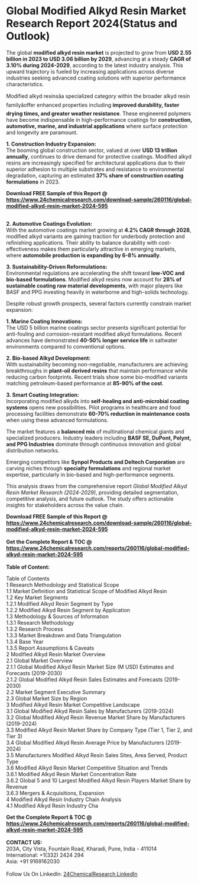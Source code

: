 <h1>Global Modified Alkyd Resin Market Research Report 2024(Status and Outlook)</h1><p>The global <strong>modified alkyd resin market</strong> is projected to grow from <strong>USD 2.55 billion in 2023 to USD 3.06 billion by 2029</strong>, advancing at a steady <strong>CAGR of 3.10% during 2024-2029</strong>, according to the latest industry analysis. This upward trajectory is fueled by increasing applications across diverse industries seeking advanced coating solutions with superior performance characteristics.</p><p>Modified alkyd resinsâa specialized category within the broader alkyd resin familyâoffer enhanced properties including <strong>improved durability, faster drying times, and greater weather resistance</strong>. These engineered polymers have become indispensable in high-performance coatings for <strong>construction, automotive, marine, and industrial applications</strong> where surface protection and longevity are paramount.</p><p><strong>1. Construction Industry Expansion:</strong><br>
The booming global construction sector, valued at over <strong>USD 13 trillion annually</strong>, continues to drive demand for protective coatings. Modified alkyd resins are increasingly specified for architectural applications due to their superior adhesion to multiple substrates and resistance to environmental degradation, capturing an estimated <strong>37% share of construction coating formulations</strong> in 2023.</p><div><b>Download FREE Sample of this Report @ 
            <a href="https://www.24chemicalresearch.com/download-sample/260116/global-modified-alkyd-resin-market-2024-595">
            https://www.24chemicalresearch.com/download-sample/260116/global-modified-alkyd-resin-market-2024-595</a></b></div><br><p><strong>2. Automotive Coatings Evolution:</strong><br>
With the automotive coatings market growing at <strong>4.2% CAGR through 2028</strong>, modified alkyd variants are gaining traction for underbody protection and refinishing applications. Their ability to balance durability with cost-effectiveness makes them particularly attractive in emerging markets, where <strong>automobile production is expanding by 6-8% annually</strong>.</p><p><strong>3. Sustainability-Driven Reformulations:</strong><br>
Environmental regulations are accelerating the shift toward <strong>low-VOC and bio-based formulations</strong>. Modified alkyd resins now account for <strong>28% of sustainable coating raw material developments</strong>, with major players like BASF and PPG investing heavily in waterborne and high-solids technology.</p><p>Despite robust growth prospects, several factors currently constrain market expansion:</p><p><strong>1. Marine Coating Innovations:</strong><br>
The USD 5 billion marine coatings sector presents significant potential for anti-fouling and corrosion-resistant modified alkyd formulations. Recent advances have demonstrated <strong>40-50% longer service life</strong> in saltwater environments compared to conventional options.</p><p><strong>2. Bio-based Alkyd Development:</strong><br>
With sustainability becoming non-negotiable, manufacturers are achieving breakthroughs in <strong>plant-oil derived resins</strong> that maintain performance while reducing carbon footprints. Recent trials show some bio-modified variants matching petroleum-based performance at <strong>85-90% of the cost</strong>.</p><p><strong>3. Smart Coating Integration:</strong><br>
Incorporating modified alkyds into <strong>self-healing and anti-microbial coating systems</strong> opens new possibilities. Pilot programs in healthcare and food processing facilities demonstrate <strong>60-70% reduction in maintenance costs</strong> when using these advanced formulations.</p><p>The market features a <strong>balanced mix</strong> of multinational chemical giants and specialized producers. Industry leaders including <strong>BASF SE, DuPont, Polynt, and PPG Industries</strong> dominate through continuous innovation and global distribution networks.</p><p>Emerging competitors like <strong>Synpol Products and Deltech Corporation</strong> are carving niches through <strong>specialty formulations</strong> and regional market expertise, particularly in bio-based and high-performance segments.</p><p>This analysis draws from the comprehensive report <em>Global Modified Alkyd Resin Market Research (2024-2029)</em>, providing detailed segmentation, competitive analysis, and future outlook. The study offers actionable insights for stakeholders across the value chain.</p><div><b>Download FREE Sample of this Report @ 
            <a href="https://www.24chemicalresearch.com/download-sample/260116/global-modified-alkyd-resin-market-2024-595">
            https://www.24chemicalresearch.com/download-sample/260116/global-modified-alkyd-resin-market-2024-595</a></b></div><br><div><b>Get the Complete Report & TOC @ 
            <a href="https://www.24chemicalresearch.com/reports/260116/global-modified-alkyd-resin-market-2024-595">
            https://www.24chemicalresearch.com/reports/260116/global-modified-alkyd-resin-market-2024-595</a></b></div><br>
            <b>Table of Content:</b><p>Table of Contents<br />
1 Research Methodology and Statistical Scope<br />
1.1 Market Definition and Statistical Scope of Modified Alkyd Resin<br />
1.2 Key Market Segments<br />
1.2.1 Modified Alkyd Resin Segment by Type<br />
1.2.2 Modified Alkyd Resin Segment by Application<br />
1.3 Methodology & Sources of Information<br />
1.3.1 Research Methodology<br />
1.3.2 Research Process<br />
1.3.3 Market Breakdown and Data Triangulation<br />
1.3.4 Base Year<br />
1.3.5 Report Assumptions & Caveats<br />
2 Modified Alkyd Resin Market Overview<br />
2.1 Global Market Overview<br />
2.1.1 Global Modified Alkyd Resin Market Size (M USD) Estimates and Forecasts (2019-2030)<br />
2.1.2 Global Modified Alkyd Resin Sales Estimates and Forecasts (2019-2030)<br />
2.2 Market Segment Executive Summary<br />
2.3 Global Market Size by Region<br />
3 Modified Alkyd Resin Market Competitive Landscape<br />
3.1 Global Modified Alkyd Resin Sales by Manufacturers (2019-2024)<br />
3.2 Global Modified Alkyd Resin Revenue Market Share by Manufacturers (2019-2024)<br />
3.3 Modified Alkyd Resin Market Share by Company Type (Tier 1, Tier 2, and Tier 3)<br />
3.4 Global Modified Alkyd Resin Average Price by Manufacturers (2019-2024)<br />
3.5 Manufacturers Modified Alkyd Resin Sales Sites, Area Served, Product Type<br />
3.6 Modified Alkyd Resin Market Competitive Situation and Trends<br />
3.6.1 Modified Alkyd Resin Market Concentration Rate<br />
3.6.2 Global 5 and 10 Largest Modified Alkyd Resin Players Market Share by Revenue<br />
3.6.3 Mergers & Acquisitions, Expansion<br />
4 Modified Alkyd Resin Industry Chain Analysis<br />
4.1 Modified Alkyd Resin Industry Cha</p><div><b>Get the Complete Report & TOC @ 
            <a href="https://www.24chemicalresearch.com/reports/260116/global-modified-alkyd-resin-market-2024-595">
            https://www.24chemicalresearch.com/reports/260116/global-modified-alkyd-resin-market-2024-595</a></b></div><br><b>CONTACT US:</b><br>
            203A, City Vista, Fountain Road, Kharadi, Pune, India - 411014<br>
            International: +1(332) 2424 294<br>
            Asia: +91 9169162030 <br><br>
            Follow Us On LinkedIn: <a href="https://www.linkedin.com/company/24chemicalresearch/">24ChemicalResearch LinkedIn</a>